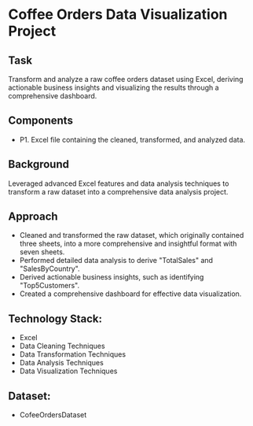 # Coffee Orders Data Visualization Project

## Task
Transform and analyze a raw coffee orders dataset using Excel, deriving actionable business insights and visualizing the results through a comprehensive dashboard.

## Components
- P1. Excel file containing the cleaned, transformed, and analyzed data.

## Background
Leveraged advanced Excel features and data analysis techniques to transform a raw dataset into a comprehensive data analysis project.

## Approach
- Cleaned and transformed the raw dataset, which originally contained three sheets, into a more comprehensive and insightful format with seven sheets.
- Performed detailed data analysis to derive "TotalSales" and "SalesByCountry".
- Derived actionable business insights, such as identifying "Top5Customers".
- Created a comprehensive dashboard for effective data visualization.

## Technology Stack:
- Excel
- Data Cleaning Techniques
- Data Transformation Techniques
- Data Analysis Techniques
- Data Visualization Techniques

## Dataset:
- CofeeOrdersDataset
